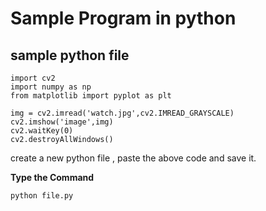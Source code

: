 # Sample Program in python

## sample python file

```text
import cv2
import numpy as np
from matplotlib import pyplot as plt

img = cv2.imread('watch.jpg',cv2.IMREAD_GRAYSCALE)
cv2.imshow('image',img)
cv2.waitKey(0)
cv2.destroyAllWindows()
```

 create a new python file , paste the above code and save it. 

**Type the Command**

```text
python file.py
```

